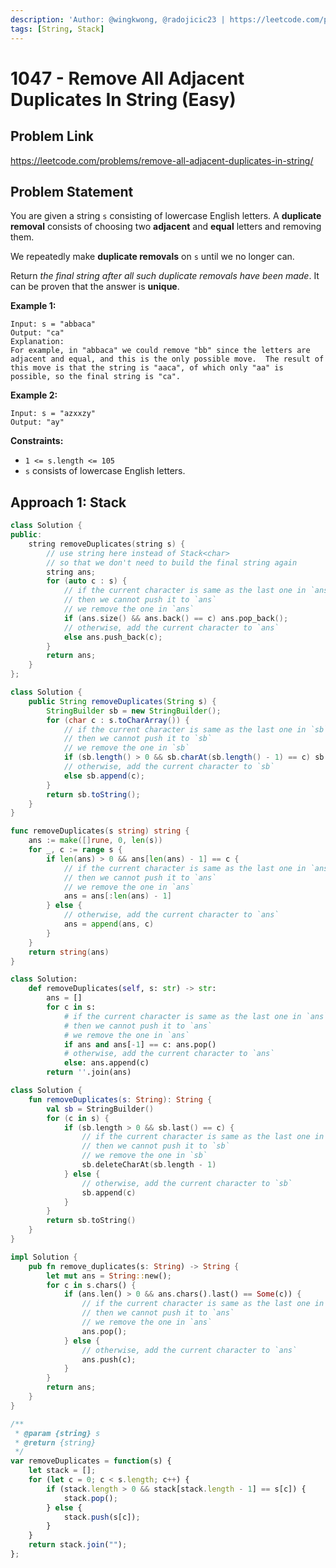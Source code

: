 ```yaml
---
description: 'Author: @wingkwong, @radojicic23 | https://leetcode.com/problems/remove-all-adjacent-duplicates-in-string/'
tags: [String, Stack]
---
```


# 1047 - Remove All Adjacent Duplicates In String (Easy) 

## Problem Link

https://leetcode.com/problems/remove-all-adjacent-duplicates-in-string/

## Problem Statement

You are given a string `s` consisting of lowercase English letters. A **duplicate removal** consists of choosing two **adjacent** and **equal** letters and removing them.

We repeatedly make **duplicate removals** on `s` until we no longer can.

Return *the final string after all such duplicate removals have been made*. It can be proven that the answer is **unique**.

**Example 1:**

```
Input: s = "abbaca"
Output: "ca"
Explanation: 
For example, in "abbaca" we could remove "bb" since the letters are adjacent and equal, and this is the only possible move.  The result of this move is that the string is "aaca", of which only "aa" is possible, so the final string is "ca".
```

**Example 2:**

```
Input: s = "azxxzy"
Output: "ay"
```

**Constraints:**

- `1 <= s.length <= 105`
- `s` consists of lowercase English letters.

## Approach 1: Stack

<Tabs>
<TabItem value="cpp" label="C++">
<SolutionAuthor name="@wingkwong"/>

```cpp
class Solution {
public:
    string removeDuplicates(string s) {
        // use string here instead of Stack<char>
        // so that we don't need to build the final string again
        string ans;
        for (auto c : s) {
            // if the current character is same as the last one in `ans`
            // then we cannot push it to `ans`
            // we remove the one in `ans`
            if (ans.size() && ans.back() == c) ans.pop_back();
            // otherwise, add the current character to `ans`
            else ans.push_back(c);
        }
        return ans;
    }
};
```

</TabItem>

<TabItem value="java" label="Java">
<SolutionAuthor name="@wingkwong"/>

```java
class Solution {
    public String removeDuplicates(String s) {
        StringBuilder sb = new StringBuilder();
        for (char c : s.toCharArray()) {
            // if the current character is same as the last one in `sb`
            // then we cannot push it to `sb`
            // we remove the one in `sb`
            if (sb.length() > 0 && sb.charAt(sb.length() - 1) == c) sb.deleteCharAt(sb.length() - 1);
            // otherwise, add the current character to `sb`
            else sb.append(c);
        }
        return sb.toString();
    }
}
```

</TabItem>

<TabItem value="go" label="Go">
<SolutionAuthor name="@wingkwong"/>

```go
func removeDuplicates(s string) string {
    ans := make([]rune, 0, len(s))
    for _, c := range s {
        if len(ans) > 0 && ans[len(ans) - 1] == c {
            // if the current character is same as the last one in `ans`
            // then we cannot push it to `ans`
            // we remove the one in `ans`
            ans = ans[:len(ans) - 1]
        } else {
            // otherwise, add the current character to `ans`
            ans = append(ans, c)
        }
    }
    return string(ans)
}
```

</TabItem>

<TabItem value="py" label="Python">
<SolutionAuthor name="@wingkwong"/>

```py
class Solution:
    def removeDuplicates(self, s: str) -> str:
        ans = []
        for c in s:
            # if the current character is same as the last one in `ans`
            # then we cannot push it to `ans`
            # we remove the one in `ans`
            if ans and ans[-1] == c: ans.pop()
            # otherwise, add the current character to `ans`
            else: ans.append(c)
        return ''.join(ans)
```

</TabItem>

<TabItem value="kt" label="Kotlin">
<SolutionAuthor name="@wingkwong"/>

```kt
class Solution {
    fun removeDuplicates(s: String): String {
        val sb = StringBuilder()
        for (c in s) {
            if (sb.length > 0 && sb.last() == c) {
                // if the current character is same as the last one in `sb`
                // then we cannot push it to `sb`
                // we remove the one in `sb`
                sb.deleteCharAt(sb.length - 1)
            } else {
                // otherwise, add the current character to `sb`
                sb.append(c)
            }
        }
        return sb.toString()
    }
}
```

</TabItem>

<TabItem value="rs" label="Rust">
<SolutionAuthor name="@wingkwong"/>

```rs
impl Solution {
    pub fn remove_duplicates(s: String) -> String {
        let mut ans = String::new();
        for c in s.chars() {
            if (ans.len() > 0 && ans.chars().last() == Some(c)) {
                // if the current character is same as the last one in `ans`
                // then we cannot push it to `ans`
                // we remove the one in `ans`
                ans.pop();
            } else {
                // otherwise, add the current character to `ans`
                ans.push(c);
            }
        }
        return ans;
    }
}
```

</TabItem>

<TabItem value="js" label="JavaScript">
<SolutionAuthor name="@radojicic23"/>

```js
/**
 * @param {string} s
 * @return {string}
 */
var removeDuplicates = function(s) {
    let stack = [];
    for (let c = 0; c < s.length; c++) {
        if (stack.length > 0 && stack[stack.length - 1] == s[c]) {
            stack.pop();
        } else {
            stack.push(s[c]);
        }
    }
    return stack.join("");
};
```

</TabItem>
</Tabs>
